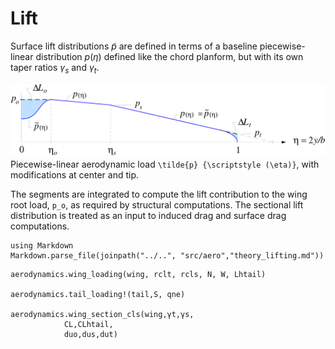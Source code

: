 # Lift

Surface lift distributions $\tilde{p}$ are defined in terms of a
baseline piecewise-linear distribution $p{\scriptstyle (\eta)}$ defined
like the chord planform, but with its own taper ratios $\gamma_s$ and
$\gamma_t$. 

![](../assets/pload.png)
Piecewise-linear aerodynamic load ``\tilde{p} {\scriptstyle (\eta)}``,
with modifications at center and tip.

The segments are integrated to compute the lift contribution to the wing root load, ``p_o``, as required by structural computations. The sectional lift distribution is treated as an input to induced drag and surface drag computations.

```@eval
using Markdown
Markdown.parse_file(joinpath("../..", "src/aero","theory_lifting.md"))
```

```@docs
aerodynamics.wing_loading(wing, rclt, rcls, N, W, Lhtail)

aerodynamics.tail_loading!(tail,S, qne)

aerodynamics.wing_section_cls(wing,γt,γs,
            CL,CLhtail,
            duo,dus,dut)


```

